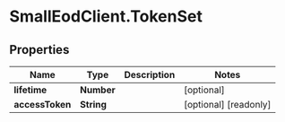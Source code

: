 # SmallEodClient.TokenSet

## Properties

Name | Type | Description | Notes
------------ | ------------- | ------------- | -------------
**lifetime** | **Number** |  | [optional] 
**accessToken** | **String** |  | [optional] [readonly] 


